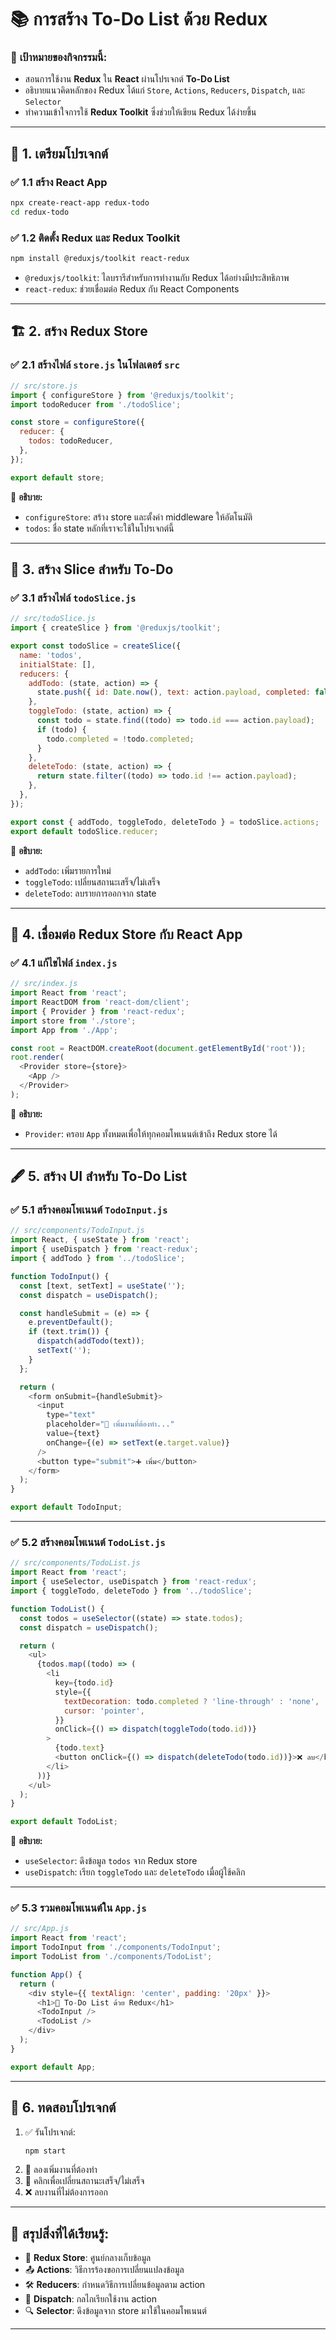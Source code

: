 # 📚 การสร้าง To-Do List ด้วย Redux 

### 🎯 **เป้าหมายของกิจกรรมนี้:**  
- สอนการใช้งาน **Redux** ใน **React** ผ่านโปรเจกต์ **To-Do List**  
- อธิบายแนวคิดหลักของ Redux ได้แก่ `Store`, `Actions`, `Reducers`, `Dispatch`, และ `Selector`  
- ทำความเข้าใจการใช้ **Redux Toolkit** ซึ่งช่วยให้เขียน Redux ได้ง่ายขึ้น

---

## 🌟 **1. เตรียมโปรเจกต์**  
### ✅ **1.1 สร้าง React App**  
```bash
npx create-react-app redux-todo
cd redux-todo
```

### ✅ **1.2 ติดตั้ง Redux และ Redux Toolkit**  
```bash
npm install @reduxjs/toolkit react-redux
```
- `@reduxjs/toolkit`: ไลบรารีสำหรับการทำงานกับ Redux ได้อย่างมีประสิทธิภาพ  
- `react-redux`: ช่วยเชื่อมต่อ Redux กับ React Components

---

## 🏗 **2. สร้าง Redux Store**  

### ✅ **2.1 สร้างไฟล์ `store.js` ในโฟลเดอร์ `src`**  
```javascript
// src/store.js
import { configureStore } from '@reduxjs/toolkit';
import todoReducer from './todoSlice';

const store = configureStore({
  reducer: {
    todos: todoReducer,
  },
});

export default store;
```

📌 **อธิบาย:**  
- `configureStore`: สร้าง store และตั้งค่า middleware ให้อัตโนมัติ  
- `todos`: ชื่อ state หลักที่เราจะใช้ในโปรเจกต์นี้  

---

## 📝 **3. สร้าง Slice สำหรับ To-Do**  
### ✅ **3.1 สร้างไฟล์ `todoSlice.js`**  
```javascript
// src/todoSlice.js
import { createSlice } from '@reduxjs/toolkit';

export const todoSlice = createSlice({
  name: 'todos',
  initialState: [],
  reducers: {
    addTodo: (state, action) => {
      state.push({ id: Date.now(), text: action.payload, completed: false });
    },
    toggleTodo: (state, action) => {
      const todo = state.find((todo) => todo.id === action.payload);
      if (todo) {
        todo.completed = !todo.completed;
      }
    },
    deleteTodo: (state, action) => {
      return state.filter((todo) => todo.id !== action.payload);
    },
  },
});

export const { addTodo, toggleTodo, deleteTodo } = todoSlice.actions;
export default todoSlice.reducer;
```

📌 **อธิบาย:**  
- `addTodo`: เพิ่มรายการใหม่  
- `toggleTodo`: เปลี่ยนสถานะเสร็จ/ไม่เสร็จ  
- `deleteTodo`: ลบรายการออกจาก state  

---

## 🔗 **4. เชื่อมต่อ Redux Store กับ React App**  
### ✅ **4.1 แก้ไขไฟล์ `index.js`**  
```javascript
// src/index.js
import React from 'react';
import ReactDOM from 'react-dom/client';
import { Provider } from 'react-redux';
import store from './store';
import App from './App';

const root = ReactDOM.createRoot(document.getElementById('root'));
root.render(
  <Provider store={store}>
    <App />
  </Provider>
);
```

📌 **อธิบาย:**  
- `Provider`: ครอบ `App` ทั้งหมดเพื่อให้ทุกคอมโพเนนต์เข้าถึง Redux store ได้

---

## 🖋 **5. สร้าง UI สำหรับ To-Do List**  

### ✅ **5.1 สร้างคอมโพเนนต์ `TodoInput.js`**  
```javascript
// src/components/TodoInput.js
import React, { useState } from 'react';
import { useDispatch } from 'react-redux';
import { addTodo } from '../todoSlice';

function TodoInput() {
  const [text, setText] = useState('');
  const dispatch = useDispatch();

  const handleSubmit = (e) => {
    e.preventDefault();
    if (text.trim()) {
      dispatch(addTodo(text));
      setText('');
    }
  };

  return (
    <form onSubmit={handleSubmit}>
      <input
        type="text"
        placeholder="📝 เพิ่มงานที่ต้องทำ..."
        value={text}
        onChange={(e) => setText(e.target.value)}
      />
      <button type="submit">➕ เพิ่ม</button>
    </form>
  );
}

export default TodoInput;
```

---

### ✅ **5.2 สร้างคอมโพเนนต์ `TodoList.js`**  
```javascript
// src/components/TodoList.js
import React from 'react';
import { useSelector, useDispatch } from 'react-redux';
import { toggleTodo, deleteTodo } from '../todoSlice';

function TodoList() {
  const todos = useSelector((state) => state.todos);
  const dispatch = useDispatch();

  return (
    <ul>
      {todos.map((todo) => (
        <li
          key={todo.id}
          style={{
            textDecoration: todo.completed ? 'line-through' : 'none',
            cursor: 'pointer',
          }}
          onClick={() => dispatch(toggleTodo(todo.id))}
        >
          {todo.text}
          <button onClick={() => dispatch(deleteTodo(todo.id))}>❌ ลบ</button>
        </li>
      ))}
    </ul>
  );
}

export default TodoList;
```

📌 **อธิบาย:**  
- `useSelector`: ดึงข้อมูล `todos` จาก Redux store  
- `useDispatch`: เรียก `toggleTodo` และ `deleteTodo` เมื่อผู้ใช้คลิก

---

### ✅ **5.3 รวมคอมโพเนนต์ใน `App.js`**  
```javascript
// src/App.js
import React from 'react';
import TodoInput from './components/TodoInput';
import TodoList from './components/TodoList';

function App() {
  return (
    <div style={{ textAlign: 'center', padding: '20px' }}>
      <h1>📝 To-Do List ด้วย Redux</h1>
      <TodoInput />
      <TodoList />
    </div>
  );
}

export default App;
```

---

## 🏃 **6. ทดสอบโปรเจกต์**  
1. ✅ รันโปรเจกต์:  
   ```bash
   npm start
   ```
2. 📝 ลองเพิ่มงานที่ต้องทำ  
3. 🏃 คลิกเพื่อเปลี่ยนสถานะเสร็จ/ไม่เสร็จ  
4. ❌ ลบงานที่ไม่ต้องการออก

---

## 🎯 **สรุปสิ่งที่ได้เรียนรู้:**  
- 🔄 **Redux Store**: ศูนย์กลางเก็บข้อมูล  
- 📤 **Actions**: วิธีการร้องขอการเปลี่ยนแปลงข้อมูล  
- 🛠 **Reducers**: กำหนดวิธีการเปลี่ยนข้อมูลตาม action  
- 🏃 **Dispatch**: กลไกเรียกใช้งาน action  
- 🔍 **Selector**: ดึงข้อมูลจาก store มาใช้ในคอมโพเนนต์  

---
